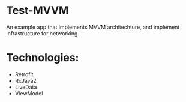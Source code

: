 # Test-MVVM
An example app that implements MVVM architechture, and implement infrastructure for networking.

# Technologies:
- Retrofit
- RxJava2
- LiveData
- ViewModel
